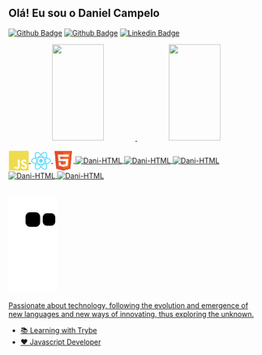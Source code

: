 ## Olá! Eu sou o Daniel Campelo

[![Github Badge](https://img.shields.io/badge/-Github-000?style=flat-square&logo=Github&logoColor=white&link=https://github.com/danielcampl)](https://github.com/danielcampl)
[![Github Badge](https://img.shields.io/github/followers/danielcampl?label=Follow&style=flat-square&link=mailto:danielcampelo159@gmail.com)](mailto:danielcampelo159@gmail.com)
[![Linkedin Badge](https://img.shields.io/badge/-LinkedIn-blue?style=flat-square&logo=Linkedin&logoColor=white&link=https://www.linkedin.com/in/danielcampl/)](https://www.linkedin.com/in/danielcampl/)

<div align="center"> 
  <a href="https://github.com/danielcampl">
  <img height="190em" width="45%" src="https://github-readme-stats.vercel.app/api?username=danielcampl&show_icons=true&theme=cobalt&include_all_commits=true&count_private=true"/>
  <img height="190em" width="45%" src="https://github-readme-stats.vercel.app/api/top-langs/?username=danielcampl&layout=compact&langs_count=7&theme=cobalt"/>
</div>
  <div style="display: inline_block"><br>
  <img align="center" alt="Dani-Js" height="40" width="40" src="https://raw.githubusercontent.com/devicons/devicon/master/icons/javascript/javascript-plain.svg">
  <img align="center" alt="Dani-React" height="40" width="40" src="https://raw.githubusercontent.com/devicons/devicon/master/icons/react/react-original.svg">
  <img align="center" alt="Dani-HTML" height="40" width="40" src="https://raw.githubusercontent.com/devicons/devicon/master/icons/html5/html5-original.svg">
  <img align="center" alt="Dani-HTML" height="40" width="40" src="https://cdn.jsdelivr.net/gh/devicons/devicon/icons/css3/css3-original.svg" />
  <img align="center" alt="Dani-HTML" height="40" width="40" src="https://cdn.jsdelivr.net/gh/devicons/devicon/icons/docker/docker-original.svg" />
  <img align="center" alt="Dani-HTML" height="40" width="40" src="https://cdn.jsdelivr.net/gh/devicons/devicon/icons/jquery/jquery-original.svg" />
  <img align="center" alt="Dani-HTML" height="40" width="40" src="https://cdn.jsdelivr.net/gh/devicons/devicon/icons/mysql/mysql-original.svg" />
  <img align="center" alt="Dani-HTML" height="40" width="40" src="https://cdn.jsdelivr.net/gh/devicons/devicon/icons/nodejs/nodejs-original.svg" />
</div>
  
 ##
  
<div>
  
  ![Snake animation](https://github.com/danielcampl/danielcampl/blob/output/github-contribution-grid-snake.svg)
  
  Passionate about technology, following the evolution and emergence of new languages ​​and new ways of innovating, thus exploring the unknown.
  
  -  📚 Learning with Trybe
  -  ❤️ Javascript Developer
</div>
  
